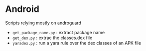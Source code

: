 # Android

Scripts relying mostly on [androguard](https://github.com/androguard/androguard)

* `get_package_name.py` : extract package name
* `get_dex.py` : extrac the classes.dex file
* `yaradex.py` : run a yara rule over the dex classes of an APK file
